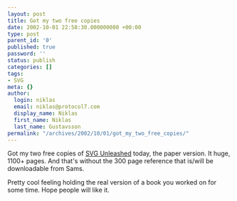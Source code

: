 ```yaml
---
layout: post
title: Got my two free copies
date: 2002-10-01 22:58:30.000000000 +00:00
type: post
parent_id: '0'
published: true
password: ''
status: publish
categories: []
tags:
- SVG
meta: {}
author:
  login: niklas
  email: niklas@protocol7.com
  display_name: Niklas
  first_name: Niklas
  last_name: Gustavsson
permalink: "/archives/2002/10/01/got_my_two_free_copies/"
---
```

Got my two free copies of [SVG Unleashed](http://www.sams.com/catalog/product.asp?product_id={4D37A6DE-A63D-44AD-BA23-8278F6FA7E85}) today, the paper version. It huge, 1100+ pages. And that's without the 300 page reference that is/will be downloadable from Sams.

Pretty cool feeling holding the real version of a book you worked on for some time. Hope people will like it.


